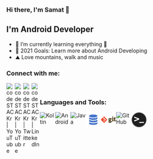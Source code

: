 ### Hi there, I'm Samat 👋

## I'm Android Developer

- 🌱 I’m currently learning everything 🤣
- 🥅 2021 Goals: Learn more about Android Developing
- ⛰️ Love mountains, walk and music

### Connect with me:


[<img align="left" alt="codeSTACKr | YouTube" width="22px" src="https://cdn.jsdelivr.net/npm/simple-icons@v3/icons/whatsapp.svg" />][whatsapp]
<img align="left" alt="codeSTACKr | YouTube" width="22px" src="https://upload.wikimedia.org/wikipedia/commons/thumb/7/7e/Gmail_icon_(2020).svg"/>
[<img align="left" alt="codeSTACKr | Twitter" width="22px" src="https://cdn.jsdelivr.net/npm/simple-icons@v3/icons/telegram.svg" />][telegram]
[<img align="left" alt="codeSTACKr | LinkedIn" width="22px" src="https://cdn.jsdelivr.net/npm/simple-icons@v3/icons/linkedin.svg" />][linkedin]

<br />

### Languages and Tools:

<img align="left" alt="Koltin" width="40px" src="https://img.icons8.com/color/480/kotlin.png" />
<img align="left" alt="Android" width="40px" src="https://upload.wikimedia.org/wikipedia/commons/thumb/3/3e/Android_logo_2019.png/479px-Android_logo_2019.png" />
<img align="left" alt="Java" width="40px" src="https://w7.pngwing.com/pngs/837/18/png-transparent-logo-java-runtime-environment-programming-language-runtime-system-oracle-text-logo-desktop-wallpaper-thumbnail.png" />
<img align="left" alt="SQL" width="40px" src="https://raw.githubusercontent.com/github/explore/80688e429a7d4ef2fca1e82350fe8e3517d3494d/topics/sql/sql.png" />
<img align="left" alt="Git" width="40px" src="https://raw.githubusercontent.com/github/explore/80688e429a7d4ef2fca1e82350fe8e3517d3494d/topics/git/git.png" />
<img align="left" alt="GitHub" width="40px" src="https://cdn-icons-png.flaticon.com/512/25/25231.png" />
<img align="left" alt="Terminal" width="40px" src="https://raw.githubusercontent.com/github/explore/80688e429a7d4ef2fca1e82350fe8e3517d3494d/topics/terminal/terminal.png" />





[linkedin]: https://linkedin.com/in/codeSTACKr
[telegram]: https://t.me/Gruff_8
[whatsapp]: https://api.whatsapp.com/send?phone=+996777652485
